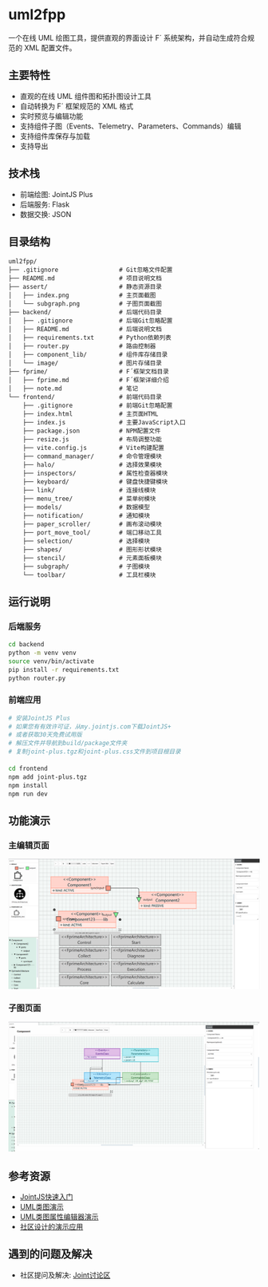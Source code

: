 # uml2fpp

一个在线 UML 绘图工具，提供直观的界面设计 F´ 系统架构，并自动生成符合规范的 XML 配置文件。

## 主要特性

- 直观的在线 UML 组件图和拓扑图设计工具
- 自动转换为 F´ 框架规范的 XML 格式
- 实时预览与编辑功能
- 支持组件子图（Events、Telemetry、Parameters、Commands）编辑
- 支持组件库保存与加载
- 支持导出

## 技术栈

- 前端绘图: JointJS Plus
- 后端服务: Flask
- 数据交换: JSON

## 目录结构

```
uml2fpp/
├── .gitignore                 # Git忽略文件配置
├── README.md                  # 项目说明文档
├── assert/                    # 静态资源目录
│   ├── index.png              # 主页面截图
│   └── subgraph.png           # 子图页面截图
├── backend/                   # 后端代码目录
│   ├── .gitignore             # 后端Git忽略配置
│   ├── README.md              # 后端说明文档
│   ├── requirements.txt       # Python依赖列表
│   ├── router.py              # 路由控制器
│   ├── component_lib/         # 组件库存储目录
│   └── image/                 # 图片存储目录
├── fprime/                    # F´框架文档目录
│   ├── fprime.md              # F´框架详细介绍
│   ├── note.md                # 笔记
└── frontend/                  # 前端代码目录
    ├── .gitignore             # 前端Git忽略配置
    ├── index.html             # 主页面HTML
    ├── index.js               # 主要JavaScript入口
    ├── package.json           # NPM配置文件
    ├── resize.js              # 布局调整功能
    ├── vite.config.js         # Vite构建配置
    ├── command_manager/       # 命令管理模块
    ├── halo/                  # 选择效果模块
    ├── inspectors/            # 属性检查器模块
    ├── keyboard/              # 键盘快捷键模块
    ├── link/                  # 连接线模块
    ├── menu_tree/             # 菜单树模块
    ├── models/                # 数据模型
    ├── notification/          # 通知模块
    ├── paper_scroller/        # 画布滚动模块
    ├── port_move_tool/        # 端口移动工具
    ├── selection/             # 选择模块
    ├── shapes/                # 图形形状模块
    ├── stencil/               # 元素面板模块
    ├── subgraph/              # 子图模块
    └── toolbar/               # 工具栏模块
```

## 运行说明

### 后端服务
```bash
cd backend
python -m venv venv
source venv/bin/activate
pip install -r requirements.txt
python router.py
```

### 前端应用
```bash
# 安装JointJS Plus
# 如果您有有效许可证，从my.jointjs.com下载JointJS+
# 或者获取30天免费试用版
# 解压文件并导航到build/package文件夹
# 复制joint-plus.tgz和joint-plus.css文件到项目根目录

cd frontend
npm add joint-plus.tgz
npm install
npm run dev
```

## 功能演示

### 主编辑页面
![alt text](assert/index.png)

### 子图页面
![alt text](assert/subgraph.png)

## 参考资源

- [JointJS快速入门](https://docs.jointjs.com/learn/quickstart/)
- [UML类图演示](https://www.jointjs.com/demos/uml-class-diagrams)
- [UML类图属性编辑器演示](https://www.jointjs.com/demos/uml-class-shape-inspector)
- [社区设计的演示应用](https://www.jointjs.com/blog/15-community-designed-demo-apps)

## 遇到的问题及解决

- 社区提问及解决: [Joint讨论区](https://github.com/clientIO/joint/discussions/2891)